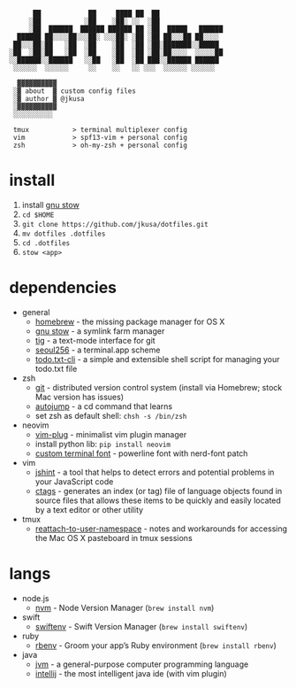 ```
      ██            ██     ████ ██  ██                
     ░██           ░██    ░██░ ░░  ░██                
     ░██  ██████  ██████ ██████ ██ ░██  █████   ██████
  ██████ ██░░░░██░░░██░ ░░░██░ ░██ ░██ ██░░░██ ██░░░░ 
 ██░░░██░██   ░██  ░██    ░██  ░██ ░██░███████░░█████ 
░██  ░██░██   ░██  ░██    ░██  ░██ ░██░██░░░░  ░░░░░██
░░██████░░██████   ░░██   ░██  ░██ ███░░██████ ██████ 
 ░░░░░░  ░░░░░░     ░░    ░░   ░░ ░░░  ░░░░░░ ░░░░░░  

  ▓▓▓▓▓▓▓▓▓▓
 ░▓ about  ▓ custom config files
 ░▓ author ▓ @jkusa
 ░▓▓▓▓▓▓▓▓▓▓
 ░░░░░░░░░░

 tmux           > terminal multiplexer config
 vim            > spf13-vim + personal config
 zsh            > oh-my-zsh + personal config
```

# install

 1. install [gnu stow](http://www.gnu.org/software/stow/)
 1. `cd $HOME`
 1. `git clone https://github.com/jkusa/dotfiles.git`
 1. `mv dotfiles .dotfiles`
 1. `cd .dotfiles`
 1. `stow <app>`

# dependencies
 - general
    - [homebrew](http://brew.sh) - the missing package manager for OS X
    - [gnu stow](http://www.gnu.org/software/stow/) - a symlink farm manager
    - [tig](https://github.com/jonas/tig) - a text-mode interface for git
    - [seoul256](https://github.com/junegunn/seoul256.vim/blob/master/terminal-app/seoul256.terminal) - a terminal.app scheme
    - [todo.txt-cli](https://github.com/ginatrapani/todo.txt-cli) - a simple and extensible shell script for managing your todo.txt file
 - zsh
    - [git](http://git-scm.com/) - distributed version control system (install via Homebrew; stock Mac version has issues)
    - [autojump](https://github.com/joelthelion/autojump) - a cd command that learns
    - set zsh as default shell: `chsh -s /bin/zsh`
 - neovim
    - [vim-plug](https://github.com/junegunn/vim-plug) - minimalist vim plugin manager
    - install python lib: `pip install neovim` 
    - [custom terminal font](fonts/Meslo%20LG%20M%20Regular%20for%20Powerline%20Nerd%20Font%20Plus%20Font%20Awesome%20Plus%20Octicons%20Plus%20Pomicons.otf) - powerline font with nerd-font patch
 - vim
    - [jshint](https://github.com/jshint/jshint) - a tool that helps to detect errors and potential problems in your JavaScript code
    - [ctags](http://ctags.sourceforge.net/) - generates an index (or tag) file of language objects found in source files that allows these items to be quickly and easily located by a text editor or other utility
 - tmux
    - [reattach-to-user-namespace](https://github.com/ChrisJohnsen/tmux-MacOSX-pasteboard) - notes and workarounds for accessing the Mac OS X pasteboard in tmux sessions

# langs
 - node.js
      - [nvm](https://github.com/creationix/nvm) - Node Version Manager (`brew install nvm`) 
 - swift
      - [swiftenv](https://github.com/kylef/swiftenv) - Swift Version Manager (`brew install swiftenv`)
 - ruby
      - [rbenv](https://github.com/rbenv/rbenv) - Groom your app’s Ruby environment (`brew install rbenv`)
 - java
      - [jvm](http://www.oracle.com/technetwork/java/javase/downloads/index.html) - a general-purpose computer programming language
      - [intellij](https://www.jetbrains.com/idea/) - the most intelligent java ide (with vim plugin)

 
